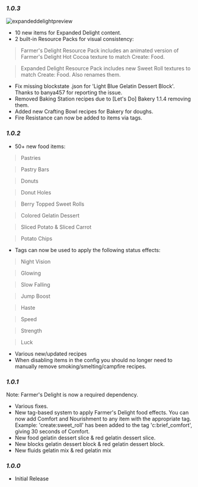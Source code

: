 ### ***1.0.3***

![expandeddelightpreview](https://github.com/AverageAnime/create-food/assets/150550990/edd77810-f6fc-4434-b7f0-063e9b233828)
* 10 new items for Expanded Delight content.
* 2 built-in Resource Packs for visual consistency:
> Farmer's Delight Resource Pack includes an animated version of Farmer's Delight Hot Cocoa texture to match Create: Food.

> Expanded Delight Resource Pack includes new Sweet Roll textures to match Create: Food. Also renames them.
* Fix missing blockstate .json for 'Light Blue Gelatin Dessert Block'. Thanks to banya457 for reporting the issue.
* Removed Baking Station recipes due to [Let's Do] Bakery 1.1.4 removing them.
* Added new Crafting Bowl recipes for Bakery for doughs.
* Fire Resistance can now be added to items via tags.

### ***1.0.2***

* 50+ new food items:
> Pastries

> Pastry Bars

> Donuts

> Donut Holes

> Berry Topped Sweet Rolls

> Colored Gelatin Dessert

> Sliced Potato & Sliced Carrot

> Potato Chips

* Tags can now be used to apply the following status effects:
> Night Vision

> Glowing

> Slow Falling

> Jump Boost

> Haste

> Speed

> Strength

> Luck

* Various new/updated recipes
* When disabling items in the config you should no longer need to manually remove smoking/smelting/campfire recipes.


### ***1.0.1***

Note: Farmer's Delight is now a required dependency.

* Various fixes.
* New tag-based system to apply Farmer's Delight food effects. You can now add Comfort and Nourishment to any item with the appropriate tag. Example: 'create:sweet_roll' has been added to the tag 'c:brief_comfort', giving 30 seconds of Comfort.
* New food gelatin dessert slice & red gelatin dessert slice.
* New blocks gelatin dessert block & red gelatin dessert block.
* New fluids gelatin mix & red gelatin mix

### ***1.0.0***

* Initial Release